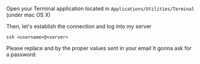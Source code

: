 Open your Terminal application located in `Applications/Utilities/Terminal` (under mac OS X)

Then, let's establish the connection and log into my server
```
ssh <username>@<server>
```
Please replace <username> and <server> by the proper values sent in your email
It gonna ask for a password:
```

```
